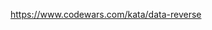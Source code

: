 <!-- **1 8 kyu https://www.codewars.com/kata/take-an-arrow-to-the-knee-functionally -->
<!-- **1 8 kyu https://www.codewars.com/kata/merge-two-sorted-arrays-into-one -->
<!-- **1 7 kyu https://www.codewars.com/kata/16-plus-18-equals-214 -->
<!-- **1 7 kyu https://www.codewars.com/kata/add-property-to-every-object-in-array -->
<!-- **1 7 kyu https://www.codewars.com/kata/colour-association -->
<!-- -- 1 7 kyu https://www.codewars.com/kata/combine-objects -->
<!-- ** 7 kyu https://www.codewars.com/kata/count-the-digit 7 kyu -->
<!-- ** https://www.codewars.com/kata/find-the-missing-element-between-two-arrays 7 kyu -->
<!-- ** https://www.codewars.com/kata/get-decimal-part-of-the-given-number 7 kyu -->
<!-- ** https://www.codewars.com/kata/maximum-triplet-sum-array-series-number-7 7 kyu -->
<!-- ** https://www.codewars.com/kata/mylanguages 7 kyu -->
<!-- ** https://www.codewars.com/kata/nickname-generator 7 kyu -->
<!-- https://www.codewars.com/kata/odd-even-string-sort 7 kyu -->
<!-- https://www.codewars.com/kata/power-of-two 7 kyu -->
<!-- https://www.codewars.com/kata/string-reordering 7 kyu -->
<!-- https://www.codewars.com/kata/sum-with-arrows/ 7 kyu -->
<!-- https://www.codewars.com/kata/unpacking-arguments 7 kyu -->
<!-- https://www.codewars.com/kata/vowel-one 7 kyu -->
<!-- https://www.codewars.com/kata/who-is-the-killer-1 6 kyu -->

https://www.codewars.com/kata/data-reverse
